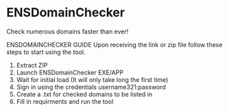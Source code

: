 # ENSDomainChecker
Check numerous domains faster than ever!

ENSDOMAINCHECKER GUIDE
Upon receiving the link or zip file follow these steps to start using the tool.
1. Extract ZIP
2. Launch ENSDomainChecker EXE/APP
3. Wait for initial load (It will only take long the first time)
4. Sign in using the credentials username321:password
5. Create a .txt for checked domains to be listed in
6. Fill in requirments and run the tool
